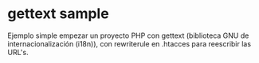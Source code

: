 # gettext sample

Ejemplo simple empezar un proyecto PHP con gettext (biblioteca GNU de internacionalización (i18n)), 
con rewriterule en .htacces para reescribir las URL's.



